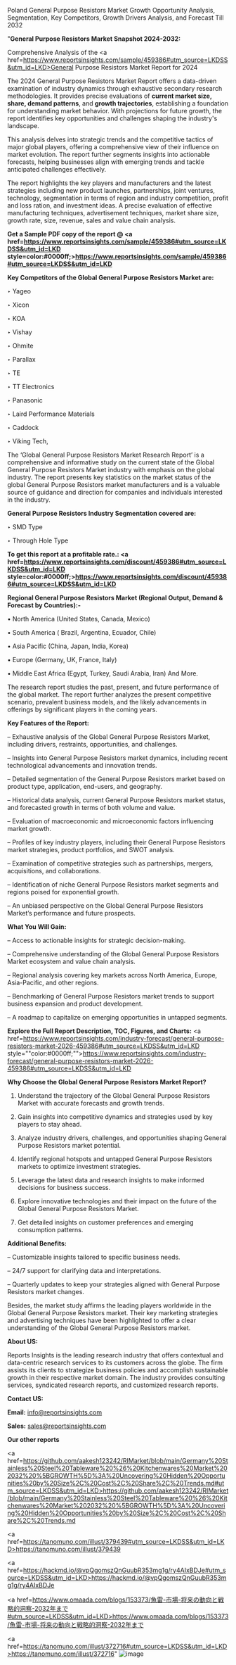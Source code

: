 Poland General Purpose Resistors Market Growth Opportunity Analysis, Segmentation, Key Competitors, Growth Drivers Analysis, and Forecast Till 2032

"<strong>General Purpose Resistors Market Snapshot 2024-2032:</strong>

Comprehensive Analysis of the <a href=https://www.reportsinsights.com/sample/459386#utm_source=LKDSS&utm_id=LKD>General Purpose Resistors Market</a> Report for 2024

The 2024 General Purpose Resistors Market Report offers a data-driven examination of industry dynamics through exhaustive secondary research methodologies. It provides precise evaluations of <strong>current market size, share, demand patterns</strong>, and <strong>growth trajectories</strong>, establishing a foundation for understanding market behavior. With projections for future growth, the report identifies key opportunities and challenges shaping the industry's landscape.

This analysis delves into strategic trends and the competitive tactics of major global players, offering a comprehensive view of their influence on market evolution. The report further segments insights into actionable forecasts, helping businesses align with emerging trends and tackle anticipated challenges effectively.

The report highlights the key players and manufacturers and the latest strategies including new product launches, partnerships, joint ventures, technology, segmentation in terms of region and industry competition, profit and loss ration, and investment ideas. A precise evaluation of effective manufacturing techniques, advertisement techniques, market share size, growth rate, size, revenue, sales and value chain analysis.

<strong>Get a Sample PDF copy of the report @ <a href=https://www.reportsinsights.com/sample/459386#utm_source=LKDSS&utm_id=LKD style=color:#0000ff;>https://www.reportsinsights.com/sample/459386#utm_source=LKDSS&utm_id=LKD</a></strong>

<strong>Key Competitors of the Global General Purpose Resistors Market are:</strong>

‣ Yageo

‣ Xicon

‣ KOA

‣ Vishay

‣ Ohmite

‣ Parallax

‣ TE

‣ TT Electronics

‣ Panasonic

‣ Laird Performance Materials

‣ Caddock

‣ Viking Tech,

The ‘Global General Purpose Resistors Market Research Report’ is a comprehensive and informative study on the current state of the Global General Purpose Resistors Market industry with emphasis on the global industry. The report presents key statistics on the market status of the global General Purpose Resistors market manufacturers and is a valuable source of guidance and direction for companies and individuals interested in the industry.

<strong>General Purpose Resistors Industry Segmentation covered are:</strong>

‣ SMD Type

‣ Through Hole Type

<strong>To get this report at a profitable rate.: <a href=https://www.reportsinsights.com/discount/459386#utm_source=LKDSS&utm_id=LKD style=color:#0000ff;>https://www.reportsinsights.com/discount/459386#utm_source=LKDSS&utm_id=LKD</a></strong>

<strong>Regional General Purpose Resistors Market (Regional Output, Demand &amp; Forecast by Countries):-</strong>

• North America (United States, Canada, Mexico)

• South America ( Brazil, Argentina, Ecuador, Chile)

• Asia Pacific (China, Japan, India, Korea)

• Europe (Germany, UK, France, Italy)

• Middle East Africa (Egypt, Turkey, Saudi Arabia, Iran) And More.

The research report studies the past, present, and future performance of the global market. The report further analyzes the present competitive scenario, prevalent business models, and the likely advancements in offerings by significant players in the coming years.

<strong>Key Features of the Report:</strong>

– Exhaustive analysis of the Global General Purpose Resistors Market, including drivers, restraints, opportunities, and challenges.

– Insights into General Purpose Resistors market dynamics, including recent technological advancements and innovation trends.

– Detailed segmentation of the General Purpose Resistors market based on product type, application, end-users, and geography.

– Historical data analysis, current General Purpose Resistors market status, and forecasted growth in terms of both volume and value.

– Evaluation of macroeconomic and microeconomic factors influencing market growth.

– Profiles of key industry players, including their General Purpose Resistors market strategies, product portfolios, and SWOT analysis.

– Examination of competitive strategies such as partnerships, mergers, acquisitions, and collaborations.

– Identification of niche General Purpose Resistors market segments and regions poised for exponential growth.

– An unbiased perspective on the Global General Purpose Resistors Market’s performance and future prospects.

<strong>What You Will Gain:</strong>

– Access to actionable insights for strategic decision-making.

– Comprehensive understanding of the Global General Purpose Resistors Market ecosystem and value chain analysis.

– Regional analysis covering key markets across North America, Europe, Asia-Pacific, and other regions.

– Benchmarking of General Purpose Resistors market trends to support business expansion and product development.

– A roadmap to capitalize on emerging opportunities in untapped segments.

<strong>Explore the Full Report Description, TOC, Figures, and Charts:</strong>
<a href=https://www.reportsinsights.com/industry-forecast/general-purpose-resistors-market-2026-459386#utm_source=LKDSS&utm_id=LKD style=""color:#0000ff;"">https://www.reportsinsights.com/industry-forecast/general-purpose-resistors-market-2026-459386#utm_source=LKDSS&utm_id=LKD</a>

<strong>Why Choose the Global General Purpose Resistors Market Report?</strong>

1. Understand the trajectory of the Global General Purpose Resistors Market with accurate forecasts and growth trends.

2. Gain insights into competitive dynamics and strategies used by key players to stay ahead.

3. Analyze industry drivers, challenges, and opportunities shaping General Purpose Resistors market potential.

4. Identify regional hotspots and untapped General Purpose Resistors markets to optimize investment strategies.

5. Leverage the latest data and research insights to make informed decisions for business success.

6. Explore innovative technologies and their impact on the future of the Global General Purpose Resistors Market.

7. Get detailed insights on customer preferences and emerging consumption patterns.

<strong>Additional Benefits:</strong>

– Customizable insights tailored to specific business needs.

– 24/7 support for clarifying data and interpretations.

– Quarterly updates to keep your strategies aligned with General Purpose Resistors market changes.

Besides, the market study affirms the leading players worldwide in the Global General Purpose Resistors market. Their key marketing strategies and advertising techniques have been highlighted to offer a clear understanding of the Global General Purpose Resistors market.

<strong><strong>About US</strong>:</strong>

Reports Insights is the leading research industry that offers contextual and data-centric research services to its customers across the globe. The firm assists its clients to strategize business policies and accomplish sustainable growth in their respective market domain. The industry provides consulting services, syndicated research reports, and customized research reports.

<strong>Contact US:</strong>

<p class=><b>Email:</b> <a href=mailto:info@reportsinsights.com>info@reportsinsights.com</a></p>
<p class=><b>Sales:</b> <a href=mailto:sales@reportsinsights.com>sales@reportsinsights.com</a></p>

<strong>Our other reports</strong>

<a href=https://github.com/aakesh123242/RIMarket/blob/main/Germany%20Stainless%20Steel%20Tableware%20%26%20Kitchenwares%20Market%202032%20%5BGROWTH%5D%3A%20Uncovering%20Hidden%20Opportunities%20by%20Size%2C%20Cost%2C%20Share%2C%20Trends.md#utm_source=LKDSS&utm_id=LKD>https://github.com/aakesh123242/RIMarket/blob/main/Germany%20Stainless%20Steel%20Tableware%20%26%20Kitchenwares%20Market%202032%20%5BGROWTH%5D%3A%20Uncovering%20Hidden%20Opportunities%20by%20Size%2C%20Cost%2C%20Share%2C%20Trends.md</a>

<a href=https://tanomuno.com/illust/379439#utm_source=LKDSS&utm_id=LKD>https://tanomuno.com/illust/379439</a>

<a href=https://hackmd.io/@vpQgomszQnGuubR353mg1g/ry4AIxBDJe#utm_source=LKDSS&utm_id=LKD>https://hackmd.io/@vpQgomszQnGuubR353mg1g/ry4AIxBDJe</a>

<a href=https://www.omaada.com/blogs/153373/魚雷-市場-将来の動向と戦略的洞察-2032年まで#utm_source=LKDSS&utm_id=LKD>https://www.omaada.com/blogs/153373/魚雷-市場-将来の動向と戦略的洞察-2032年まで</a>

<a href=https://tanomuno.com/illust/372716#utm_source=LKDSS&utm_id=LKD>https://tanomuno.com/illust/372716</a>"
![image](https://github.com/user-attachments/assets/92390d50-b338-4c86-9205-357f220cc530)
